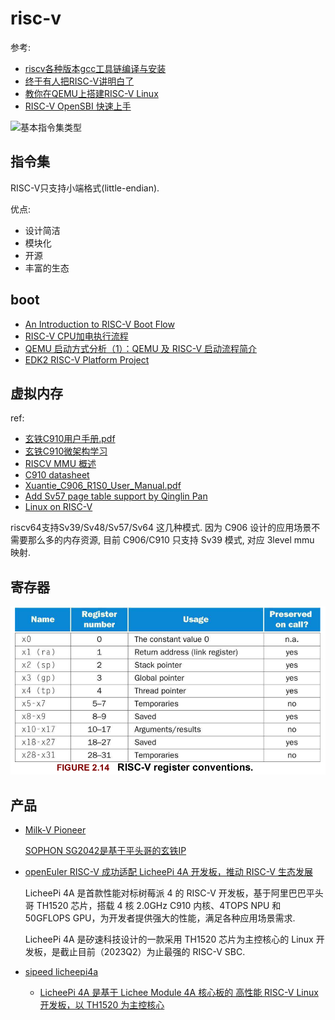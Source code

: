 # risc-v
参考:
- [riscv各种版本gcc工具链编译与安装](http://www.lujun.org.cn/?p=4257)
- [终于有人把RISC-V讲明白了](http://m.elecfans.com/article/653167.html)
- [教你在QEMU上搭建RISC-V Linux](https://zhuanlan.zhihu.com/p/574159681)
- [RISC-V OpenSBI 快速上手](https://tinylab.org/riscv-opensbi-quickstart/)

![基本指令集类型](https://suda-morris.github.io/blog/assets/img/riscv_instruction_type.6459e601.png)

## 指令集
RISC-V只支持小端格式(little-endian).

优点:
- 设计简洁
- 模块化
- 开源
- 丰富的生态

## boot
- [An Introduction to RISC-V Boot Flow](https://riscv.org/wp-content/uploads/2019/12/Summit_bootflow.pdf)
- [RISC-V CPU加电执行流程](https://www.cnblogs.com/mkh2000/p/15811708.html)
- [QEMU 启动方式分析（1）：QEMU 及 RISC-V 启动流程简介](https://gitee.com/YJMSTR/riscv-linux/blob/master/articles/20220816-introduction-to-qemu-and-riscv-upstream-boot-flow.md)
- [EDK2 RISC-V Platform Project](https://github.com/tianocore/edk2-platforms/blob/master/Platform/RISC-V/PlatformPkg/Readme.md)

## 虚拟内存
ref:
- [玄铁C910用户手册.pdf](https://github.com/T-head-Semi/openc910/blob/main/doc/%E7%8E%84%E9%93%81C910%E7%94%A8%E6%88%B7%E6%89%8B%E5%86%8C.pdf)
- [玄铁C910微架构学习](https://zhuanlan.zhihu.com/p/456409077)
- [RISCV MMU 概述](https://blog.csdn.net/pwl999/article/details/123613069)
- [C910 datasheet](https://img.102.alibaba.com/1627958461165/49652c9412c41cb6f39b36fed1244e6e.pdf)
- [Xuantie_C906_R1S0_User_Manual.pdf](https://dl.linux-sunxi.org/D1/)
- [Add Sv57 page table support by Qinglin Pan](https://lore.kernel.org/linux-riscv/20220127024844.2413385-1-panqinglin2020@iscas.ac.cn/#r)
- [Linux on RISC-V](https://kernel-recipes.org/en/2022/wp-content/uploads/2022/06/fustini_riscv_kr2022-compresse.pdf)

riscv64支持Sv39/Sv48/Sv57/Sv64 这几种模式. 因为 C906 设计的应用场景不需要那么多的内存资源, 目前 C906/C910 只支持 Sv39 模式, 对应 3level mmu 映射.

## 寄存器
![](/misc/img/arch/Kazam_screenshot_00000.png)

## 产品
- [Milk-V Pioneer](https://news.mydrivers.com/1/903/903763.htm)

	[SOPHON SG2042是基于平头哥的玄铁IP](https://www.eefocus.com/article/1439667.html)
- [openEuler RISC-V 成功适配 LicheePi 4A 开发板，推动 RISC-V 生态发展](https://www.openeuler.org/zh/blog/20230506-riscv/20230506-riscv.html)

	LicheePi 4A 是首款性能对标树莓派 4 的 RISC-V 开发板，基于阿里巴巴平头哥 TH1520 芯片，搭载 4 核 2.0GHz C910 内核、4TOPS NPU 和 50GFLOPS GPU，为开发者提供强大的性能，满足各种应用场景需求.

	LicheePi 4A 是矽速科技设计的一款采用 TH1520 芯片为主控核心的 Linux 开发板，是截止目前（2023Q2）为止最强的 RISC-V SBC.
- [sipeed licheepi4a](https://sipeed.com/licheepi4a/)

	- [LicheePi 4A 是基于 Lichee Module 4A 核心板的 高性能 RISC-V Linux 开发板，以 TH1520 为主控核心](https://wiki.sipeed.com/hardware/zh/lichee/th1520/lpi4a/1_intro.html)